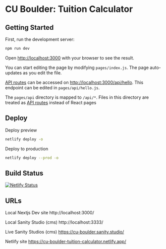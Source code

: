 # CU Boulder: Tuition Calculator

## Getting Started

First, run the development server:

```bash
npm run dev
```

Open [http://localhost:3000](http://localhost:3000) with your browser to see the result.

You can start editing the page by modifying `pages/index.js`. The page auto-updates as you edit the file.

[API routes](https://nextjs.org/docs/api-routes/introduction) can be accessed on [http://localhost:3000/api/hello](http://localhost:3000/api/hello). This endpoint can be edited in `pages/api/hello.js`.



The `pages/api` directory is mapped to `/api/*`. Files in this directory are treated as [API routes](https://nextjs.org/docs/api-routes/introduction) instead of React pages

## Deploy

Deploy preview

```bash
netlify deploy -o
```

Deploy to production

```bash
netlify deploy --prod -o
```

## Build Status

[![Netlify Status](https://api.netlify.com/api/v1/badges/cd0cf571-b0bd-4af7-b861-8f38523b1d7f/deploy-status)](https://app.netlify.com/sites/cu-boulder-tuition-calculator/deploys)


## URLs

Local Nextjs Dev site
http://localhost:3000/

Local Sanity Studio (cms)
http://localhost:3333/

Live Sanity Studios (cms)
https://cu-boulder.sanity.studio/

Netlify site
https://cu-boulder-tuition-calculator.netlify.app/
